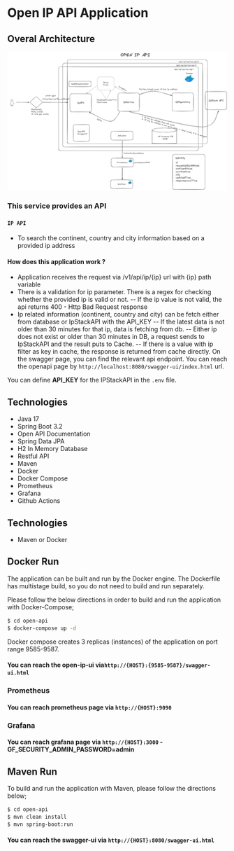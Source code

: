 # Open IP API Application

## Overal Architecture

![](./ip-app-systemarchdesign.png)

### This service provides an API
#### `IP API`
- To search the continent, country and city information based on a provided ip address
#### How does this application work ?
- Application receives the request via /v1/api/ip/{ip} url with {ip} path variable
- There is a validation for ip parameter. There is a regex for checking whether the provided ip is valid or not.
  -- If the ip value is not valid, the api returns 400 - Http Bad Request response
- Ip related information (continent, country and city) can be fetch either from database or IpStackAPI with the API_KEY
  -- If the latest data is not older than 30 minutes for that ip, data is fetching from db.
  -- Either ip does not exist or older than 30 minutes in DB, a request sends to IpStackAPI and the result puts to Cache.
  -- If there is a value with ip filter as key in cache, the response is returned from cache directly.
  On the swagger page, you can find the relevant api endpoint. You can reach the openapi page by
  `http://localhost:8080/swagger-ui/index.html` url.

You can define **API_KEY** for the IPStackAPI in the `.env` file.

## Technologies
- Java 17
- Spring Boot 3.2
- Open API Documentation
- Spring Data JPA
- H2 In Memory Database
- Restful API
- Maven
- Docker
- Docker Compose
- Prometheus
- Grafana
- Github Actions

## Technologies
- Maven or Docker

## Docker Run
The application can be built and run by the Docker engine. The Dockerfile has multistage build, so you do not need to build and run separately.

Please follow the below directions in order to build and run the application with Docker-Compose;

```sh
$ cd open-api
$ docker-compose up -d
```
Docker compose creates 3 replicas (instances) of the application on port range 9585-9587.


#### You can reach the open-ip-ui via`http://{HOST}:{9585-9587}/swagger-ui.html`

### Prometheus
#### You can reach prometheus page via `http://{HOST}:9090`
### Grafana
#### You can reach grafana page via `http://{HOST}:3000` - GF_SECURITY_ADMIN_PASSWORD=admin

## Maven Run
To build and run the application with Maven, please follow the directions below;
```sh
$ cd open-api
$ mvn clean install
$ mvn spring-boot:run
```
#### You can reach the swagger-ui via `http://{HOST}:8080/swagger-ui.html`